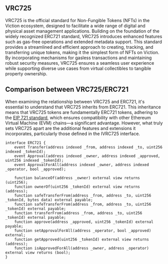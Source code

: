 ## VRC725

VRC725 is the official standard for Non-Fungible Tokens (NFTs) in the Viction ecosystem, designed to facilitate a wide range of digital and physical asset management applications. Building on the foundation of the widely recognized ERC721 standard, VRC725 introduces enhanced features such as gas-free operations and extended metadata support. This standard provides a streamlined and efficient approach to creating, tracking, and transferring unique tokens, making it the simplest form of NFTs on Viction. By incorporating mechanisms for gasless transactions and maintaining robust security measures, VRC725 ensures a seamless user experience while supporting diverse use cases from virtual collectibles to tangible property ownership.

## Comparison between VRC725/ERC721 

When examining the relationship between VRC725 and ERC721, it's essential to understand that VRC725 inherits from ERC721. This inheritance means that VRC725 tokens are fundamentally ERC721 tokens, adhering to the [EIP 721 standard](https://eips.ethereum.org/EIPS/eip-721), which ensures compatibility with other Ethereum Virtual Machine (EVM) chains—a significant advantage. However, what truly sets VRC725 apart are the additional features and extensions it incorporates, particularly those defined in the IVRC725 interface.

```solidity
interface ERC721 {
    event Transfer(address indexed _from, address indexed _to, uint256 indexed _tokenId);
    event Approval(address indexed _owner, address indexed _approved, uint256 indexed _tokenId);
    event ApprovalForAll(address indexed _owner, address indexed _operator, bool _approved);

    function balanceOf(address _owner) external view returns (uint256);
    function ownerOf(uint256 _tokenId) external view returns (address);
    function safeTransferFrom(address _from, address _to, uint256 _tokenId, bytes data) external payable;
    function safeTransferFrom(address _from, address _to, uint256 _tokenId) external payable;
    function transferFrom(address _from, address _to, uint256 _tokenId) external payable;
    function approve(address _approved, uint256 _tokenId) external payable;
    function setApprovalForAll(address _operator, bool _approved) external;
    function getApproved(uint256 _tokenId) external view returns (address);
    function isApprovedForAll(address _owner, address _operator) external view returns (bool);
}
```